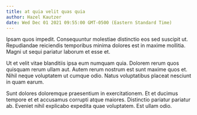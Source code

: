```yaml
---
title: at quia velit quas quia
author: Hazel Kautzer
date: Wed Dec 01 2021 09:55:00 GMT-0500 (Eastern Standard Time)
---
```

Ipsam quos impedit. Consequuntur molestiae distinctio eos sed suscipit ut. Repudiandae reiciendis temporibus minima dolores est in maxime mollitia. Magni ut sequi pariatur laborum et esse et.

 Ut et velit vitae blanditiis ipsa eum numquam quia. Dolorem rerum quos quisquam rerum ullam aut. Autem rerum nostrum est sunt maxime quos et. Nihil neque voluptatem ut cumque odio. Natus voluptatibus placeat nesciunt in quam earum.

 Sunt dolores doloremque praesentium in exercitationem. Et et ducimus tempore et et accusamus corrupti atque maiores. Distinctio pariatur pariatur ab. Eveniet nihil explicabo expedita quae voluptatem. Est ullam odio.